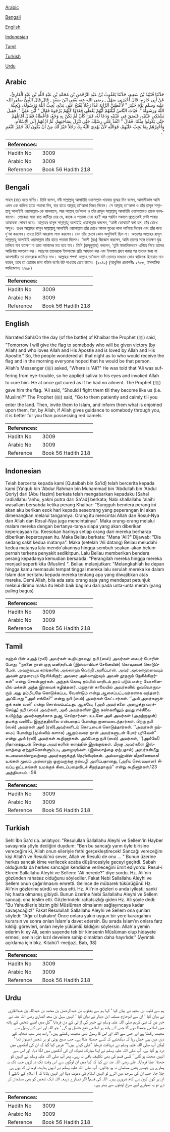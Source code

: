 [Arabic](#arabic)

[Bengali](#bengali)

[English](#english)

[Indonesian](#indonesian)

[Tamil](#tamil)

[Turkish](#turkish)

[Urdu](#urdu)

## Arabic


<div dir="rtl" lang="ar" style={{fontSize:'larger',backgroundColor:'#f8f9fa',padding:20}}>
حَدَّثَنَا قُتَيْبَةُ بْنُ سَعِيدٍ، حَدَّثَنَا يَعْقُوبُ بْنُ عَبْدِ الرَّحْمَنِ بْنِ مُحَمَّدِ بْنِ عَبْدِ اللَّهِ بْنِ عَبْدٍ الْقَارِيُّ، عَنْ أَبِي حَازِمٍ، قَالَ أَخْبَرَنِي سَهْلٌ ـ رضى الله عنه يَعْنِي ابْنَ سَعْدٍ ـ قَالَ قَالَ النَّبِيُّ صلى الله عليه وسلم يَوْمَ خَيْبَرَ ‏"‏ لأُعْطِيَنَّ الرَّايَةَ غَدًا رَجُلاً يُفْتَحُ عَلَى يَدَيْهِ، يُحِبُّ اللَّهَ وَرَسُولَهُ، وَيُحِبُّهُ اللَّهُ وَرَسُولُهُ ‏"‏‏.‏ فَبَاتَ النَّاسُ لَيْلَتَهُمْ أَيُّهُمْ يُعْطَى فَغَدَوْا كُلُّهُمْ يَرْجُوهُ فَقَالَ ‏"‏ أَيْنَ عَلِيٌّ ‏"‏‏.‏ فَقِيلَ يَشْتَكِي عَيْنَيْهِ، فَبَصَقَ فِي عَيْنَيْهِ وَدَعَا لَهُ، فَبَرَأَ كَأَنْ لَمْ يَكُنْ بِهِ وَجَعٌ، فَأَعْطَاهُ فَقَالَ أُقَاتِلُهُمْ حَتَّى يَكُونُوا مِثْلَنَا‏.‏ فَقَالَ ‏"‏ انْفُذْ عَلَى رِسْلِكَ حَتَّى تَنْزِلَ بِسَاحَتِهِمْ، ثُمَّ ادْعُهُمْ إِلَى الإِسْلاَمِ، وَأَخْبِرْهُمْ بِمَا يَجِبُ عَلَيْهِمْ، فَوَاللَّهِ لأَنْ يَهْدِيَ اللَّهُ بِكَ رَجُلاً خَيْرٌ لَكَ مِنْ أَنْ يَكُونَ لَكَ حُمْرُ النَّعَمِ ‏"‏‏.‏
</div>
<div style={{backgroundColor:'#f8f9fa',padding:20, marginBottom: 10}}><table> <thead> <tr> <th>References:</th> <th></th> </tr> </thead> <tbody><tr><td>Hadith No</td><td>3009</td></tr><tr><td>Arabic No</td><td>3009</td></tr><tr><td>Reference</td><td>Book 56 Hadith 218</td></tr></tbody></table></div>

## Bengali


<div dir="ltr" lang="bn" style={{fontSize:'larger',backgroundColor:'#f8f9fa',padding:20}}>
সাহল (রাঃ) হতে বর্ণিত। তিনি বলেন, নবী সাল্লাল্লাহু আলাইহি ওয়াসাল্লাম খায়বার যুদ্ধের দিন বলেন, আগামীকাল আমি এমন এক ব্যক্তির হাতে পতাকা দিব, যার হাতে আল্লাহ্ তা‘আলা বিজয় দিবেন। সে আল্লাহ্ তা‘আলা ও তাঁর রাসূল সাল্লাল্লাহু আলাইহি ওয়াসাল্লাম-কে ভালবাসে, আর আল্লাহ্ তা‘আলা ও তাঁর রাসূল সাল্লাল্লাহু আলাইহি ওয়াসাল্লামও তাকে ভালবাসেন। লোকেরা সারা রাত কাটিয়ে দেয় যে, কাকে এ পতাকা দেয়া হয়? আর পরদিন সকালে প্রত্যেকেই সেটা পাবার আকাঙ্ক্ষা পোষণ করে। আল্লাহর রাসূল সাল্লাল্লাহু আলাইহি ওয়াসাল্লাম বললেন, ‘আলী কোথায়? বলা হল, তাঁর চোখে অসুখ। তখন আল্লাহর রাসূল সাল্লাল্লাহু আলাইহি ওয়াসাল্লাম তাঁর চোখে আপন মুখের লালা লাগিয়ে দিলেন এবং তাঁর জন্য দু‘আ করলেন। তাতে তিনি আরোগ্য লাভ করলেন। যেন তাঁর চোখে কোন অসুবিধাই ছিল না। অতঃপর আল্লাহর রাসূল সাল্লাল্লাহু আলাইহি ওয়াসাল্লাম তাঁর হাতে পতাকা দিলেন। ‘আলী (রাঃ) জিজ্ঞেস করলেন, আমি তাদের সঙ্গে ততক্ষণ যুদ্ধ চালিয়ে যাব যতক্ষণ না তারা আমাদের মত হয়ে যায়। তিনি (রাসূলুল্লাহ) বললেন, ‘তুমি স্বাভাবিকভাবে এগিয়ে গিয়ে তাদের আঙিণায় অবতরণ কর। অতঃপর তাদেরকে ইসলামের প্রতি আহবান কর এবং ইসলাম গ্রহণ করার পর তাদের জন্য যা আবশ্যকীয় তা তাদেরকে জানিয়ে দাও। আল্লাহর শপথ! আল্লাহ্ তা‘আলা যদি তোমার মাধ্যমে কোন ব্যক্তিকে হিদায়াত দান করেন, তবে তা তোমার জন্য রক্তিম বর্ণের উট পাওয়ার চেয়ে উত্তম। (২৯৪২) (আধুনিক প্রকাশনীঃ ২৭৮৮, ইসলামিক ফাউন্ডেশনঃ ২৭৯৮)
</div>
<div style={{backgroundColor:'#f8f9fa',padding:20, marginBottom: 10}}><table> <thead> <tr> <th>References:</th> <th></th> </tr> </thead> <tbody><tr><td>Hadith No</td><td>3009</td></tr><tr><td>Arabic No</td><td>3009</td></tr><tr><td>Reference</td><td>Book 56 Hadith 218</td></tr></tbody></table></div>

## English


<div dir="ltr" lang="en" style={{fontSize:'larger',backgroundColor:'#f8f9fa',padding:20}}>
Narrated Sahl:On the day (of the battle) of Khaibar the Prophet (ﷺ) said, "Tomorrow I will give the flag to somebody who will be given victory (by Allah) and who loves Allah and His Apostle and is loved by Allah and His Apostle." So, the people wondered all that night as to who would receive the flag and in the morning everyone hoped that he would be that person. Allah's Messenger (ﷺ) asked, "Where is 'Ali?" He was told that 'Ali was suffering from eye-trouble, so he applied saliva to his eyes and invoked Allah to cure him. He at once got cured as if he had no ailment. The Prophet (ﷺ) gave him the flag. 'Ali said, "Should I fight them till they become like us (i.e. Muslim)?" The Prophet (ﷺ) said, "Go to them patiently and calmly till you enter the land. Then, invite them to Islam, and inform them what is enjoined upon them, for, by Allah, if Allah gives guidance to somebody through you, it is better for you than possessing red camels
</div>
<div style={{backgroundColor:'#f8f9fa',padding:20, marginBottom: 10}}><table> <thead> <tr> <th>References:</th> <th></th> </tr> </thead> <tbody><tr><td>Hadith No</td><td>3009</td></tr><tr><td>Arabic No</td><td>3009</td></tr><tr><td>Reference</td><td>Book 56 Hadith 218</td></tr></tbody></table></div>

## Indonesian


<div dir="ltr" lang="id" style={{fontSize:'larger',backgroundColor:'#f8f9fa',padding:20}}>
Telah bercerita kepada kami [Qutaibah bin Sa'id] telah bercerita kepada kami [Ya'qub bin 'Abdur Rahman bin Muhammad bin 'Abdullah bin 'Abdul Qoriy] dari [Abu Hazim] berkata telah mengabarkan kepadaku [Sahal radliallahu 'anhu, yakni putra dari Sa'ad] berkata; Nabi shallallahu 'alaihi wasallam bersabda ketika perang Khaibar: "Sungguh bendera perang ini akan aku berikan esok hari kepada seseorang yang peperangan ini akan dimenangkan melalui tangannya. Orang itu mencintai Allah dan Rosul-Nya dan Allah dan Rosul-Nya juga mencintainya". Maka orang-orang melalui malam mereka dengan bertanya-tanya siapa yang akan diberikan kepercayaan itu. Keesokan harinya setiap orang dari mereka berharap diberikan kepercayaan itu. Maka Beliau berkata: "Mana 'Ali?" Dijawab: "Dia sedang sakit kedua matanya". Maka (setelah 'Ali datang) Beliau meludahi kedua matanya lalu mendo'akannya hingga sembuh seakan-akan belum pernah terkena penyakit sedikitpun. Lalu Beliau memberikan bendera perang kepadanya kemudian bersabda: "Perangilah mereka hingga mereka menjadi seperti kita (Muslim) ". Beliau melanjutkan: "Melangkahlah ke depan hingga kamu memasuki tempat tinggal mereka lalu serulah mereka ke dalam Islam dan beritahu kepada mereka tentang apa yang diwajibkan atas mereka. Demi Allah, bila ada satu orang saja yang mendapat petunjuk melalui dirimu maka itu lebih baik bagimu dari pada unta-unta merah (yang paling bagus)
</div>
<div style={{backgroundColor:'#f8f9fa',padding:20, marginBottom: 10}}><table> <thead> <tr> <th>References:</th> <th></th> </tr> </thead> <tbody><tr><td>Hadith No</td><td>3009</td></tr><tr><td>Arabic No</td><td>3009</td></tr><tr><td>Reference</td><td>Book 56 Hadith 218</td></tr></tbody></table></div>

## Tamil


<div dir="ltr" lang="ta" style={{fontSize:'larger',backgroundColor:'#f8f9fa',padding:20}}>
சஹ்ல் பின் சஅத் (ரலி) அவர்கள் கூறியதாவது: நபி (ஸல்) அவர்கள் கைபர் போரின் போது, ‘‘நாளை நான் ஒரு மனிதரிடம் (இஸ்லாமியச் சேனையின்) கொடியைக் கொடுப்பேன். அவருடைய கரங்களில் அல்லாஹ் வெற்றி அளிப்பான். அவர் அல்லாஹ்வையும் அவன் தூதரையும் நேசிக்கிறார்; அவரை அல்லாஹ்வும் அவன் தூதரும் நேசிக்கிறார்கள்” என்று சொன்னார்கள். அந்தக் கொடி தம்மில் யாரிடம் தரப் படும் என்ற யோசனையில் மக்கள் அந்த இரவைக் கழித்தனர். மறுநாள் காலையில் அவர்களில் ஒவ்வொருவரும் அது தம்மிடமே கொடுக்கப்பட வேண்டும் என்று ஆசைப்பட்டவர்களாக வந்தனர். அப்போது ‘‘அலீ எங்கே?” என்று நபி (ஸல்) அவர்கள் கேட்டார்கள். ‘‘அலீ அவர்களுக்குக் கண் வலி” என்று சொல்லப்பட்டது. ஆகவே, (அலீ அவர்களை அழைத்து வரச்செய்து) நபி (ஸல்) அவர்கள், அலீ அவர்களின் இரு கண்களிலும் தமது எச்சிலை உமிழ்ந்து அவர்களுக்காக துஆ செய்தார்கள். உடனே அலீ அவர்கள் (அதற்குமுன்) தமக்கு வலியே இருந்ததில்லை என்பதைப் போன்று குணமடைந்தார்கள். பிறகு நபி (ஸல்) அவர்கள் அலீ (ரலி)அவர்களிடம் கொடியைக் கொடுத்தார்கள். ‘‘அவர்கள் நம்மைப் போன்று (முஸ்லிம் களாக) ஆகும்வரை நான் அவர்களுடன் போர் புரிவேன்” என்று அலீ (ரலி) அவர்கள் கூறினார்கள். அப்போது நபி (ஸல்) அவர்கள், ‘‘(அலீயே!) நிதானத்துடன் சென்று அவர்களின் களத்தில் இறங்குங்கள். பிறகு அவர்களை இஸ்லாத்தை ஏற்றுக்கொள்ளும்படி அழையுங்கள். (இஸ்லாத்தை ஏற்பதால்) அவர்கள்மீது கடமையாகின்றவற்றை அவர்களுக்குத் தெரிவியுங்கள். அல்லாஹ்வின் மீதாணையாக! உங்கள் மூலம் அல்லாஹ் ஒருவருக்கு நல்வழி அளிப்பதானது, (அரிய செல்வமான) சிவப்பு ஒட்டகங்கள் உமக்குக் கிடைப்பதைவிடச் சிறந்ததாகும்” என்று கூறினார்கள்.123 அத்தியாயம் : 56
</div>
<div style={{backgroundColor:'#f8f9fa',padding:20, marginBottom: 10}}><table> <thead> <tr> <th>References:</th> <th></th> </tr> </thead> <tbody><tr><td>Hadith No</td><td>3009</td></tr><tr><td>Arabic No</td><td>3009</td></tr><tr><td>Reference</td><td>Book 56 Hadith 218</td></tr></tbody></table></div>

## Turkish


<div dir="ltr" lang="tr" style={{fontSize:'larger',backgroundColor:'#f8f9fa',padding:20}}>
Sehl İbn Sa'd r.a. anlatıyor: "Resulullah Sallallahu Aleyhi ve Sellem'in Hayber savaşında şöyle dediğini duydum: "Ben bu sancağı yarın öyle birisine vereceğim ki, Allah onun elleriyle fethi gerçekleştirecek! Sancağı vereceğim kişi Allah'ı ve Resulü'nü sever, Allah ve Resulü de onu ... " Bunun üzerine herkes sancak kime verilecek acaba düşüncesiyle geceyi geçirdi. Sabah olduğunda da herkes sancağın kendisine verileceğini ümit ediyordu. Resul-i Ekrem Sallallahu Aleyhi ve Sellem: "Ali nerede?" diye sordu. Hz. Ali'nin gözünden rahatsız olduğunu söylediler. Fakat Nebi Sallallahu Aleyhi ve Sellem onun çağırılmasını emretti. Gelince de mübarek tükürüğünü Hz. Ali'nin gözlerine sürdü ve dua etti. Hz. Ali'nin gözleri o anda iyileşti; sanki hiç hasta olmamış gibiydi. Bunun üzerine Nebi Sallallahu Aleyhi ve Sellem sancağı ona teslim etti. Gözlerindeki rahatsızlığı giden Hz. Ali şöyle dedi: "Bu Yahudilerle bizim gibi Müslüman olmalarını sağlayıncaya kadar savaşacağız!" Fakat Resulullah Sallallahu Aleyhi ve Sellem ona şunları söyledi: "Ağır ol bakalım! Önce onlara yakın uygun bir yere karargahını kurarsın ve sonra onları İslam'a davet edersin. Bu sırada İslam'ın onlara farz kıldığı görevleri, onları neyle yükümlü kıldığını söylersin. Allah'a yemin ederim ki ey Ali, senin sayende tek bir kimsenin Müslüman olup hidayete ermesi, senin için kızıl develere sahip olmaktan daha hayırlıdır." (Ayrıntılı açıklama için bkz. Kitabü'l-meğazi, Bab, 38)
</div>
<div style={{backgroundColor:'#f8f9fa',padding:20, marginBottom: 10}}><table> <thead> <tr> <th>References:</th> <th></th> </tr> </thead> <tbody><tr><td>Hadith No</td><td>3009</td></tr><tr><td>Arabic No</td><td>3009</td></tr><tr><td>Reference</td><td>Book 56 Hadith 218</td></tr></tbody></table></div>

## Urdu


<div dir="rtl" lang="ur" style={{fontSize:'larger',backgroundColor:'#f8f9fa',padding:20}}>
ہم سے قتیبہ بن سعید نے بیان کیا ‘ کہا ہم سے یعقوب بن عبدالرحمٰن بن محمد بن عبداللہ بن عبدالقاری نے بیان کیا ‘ ان سے ابوحازم مسلمہ ابن دینار نے بیان کیا ‘ انہیں سہل بن سعد انصاری رضی اللہ عنہ نے خبر دی کہ نبی کریم صلی اللہ علیہ وسلم نے خیبر کی لڑائی کے دن فرمایا ”کل میں ایسے شخص کے ہاتھ میں اسلامی جھنڈا دوں گا جس کے ہاتھ پر اسلامی فتح حاصل ہو گی ‘ جو اللہ اور اس کے رسول سے محبت رکھتا ہے اور جس سے اللہ اور اس کا رسول بھی محبت رکھتے ہیں۔“ رات بھر سب صحابہ کے ذہن میں یہی خیال رہا کہ دیکھئیے کہ کسے جھنڈا ملتا ہے۔ جب صبح ہوئی تو ہر شخص امیدوار تھا ‘ لیکن آپ صلی اللہ علیہ وسلم نے دریافت فرمایا ”علی کہاں ہیں؟“ عرض کیا گیا کہ ان کی آنکھوں میں درد ہو گیا ہے۔ آپ صلی اللہ علیہ وسلم نے اپنا مبارک تھوک ان کی آنکھوں میں لگا دیا۔ اور اس سے انہیں صحت ہو گئی ‘ کسی قسم کی بھی تکلیف باقی نہ رہی۔ پھر آپ صلی اللہ علیہ وسلم نے انہیں کو جھنڈا عطا فرمایا۔ علی رضی اللہ عنہ نے کہا کہ کیا میں ان لوگوں سے اس وقت تک نہ لڑوں جب تک یہ ہمارے ہی جیسے یعنی مسلمان نہ ہو جائیں۔ آپ صلی اللہ علیہ وسلم نے انہیں ہدایت فرمائی کہ یوں ہی چلا جا۔ جب ان کی سرحد میں اترے تو انہیں اسلام کی دعوت دینا اور انہیں بتانا کہ ( اسلام کے ناطے ) ان پر کون کون سے کام ضروری ہیں۔ اللہ کی قسم! اگر تمہارے ذریعہ اللہ ایک شخص کو بھی مسلمان کر دے تو یہ تمہارے لیے سرخ اونٹوں سے بہتر ہے۔
</div>
<div style={{backgroundColor:'#f8f9fa',padding:20, marginBottom: 10}}><table> <thead> <tr> <th>References:</th> <th></th> </tr> </thead> <tbody><tr><td>Hadith No</td><td>3009</td></tr><tr><td>Arabic No</td><td>3009</td></tr><tr><td>Reference</td><td>Book 56 Hadith 218</td></tr></tbody></table></div>